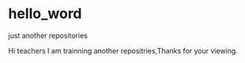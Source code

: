 # hello_word
just another repositories

Hi teachers
 I am trainning another repositries,Thanks for your viewing.
